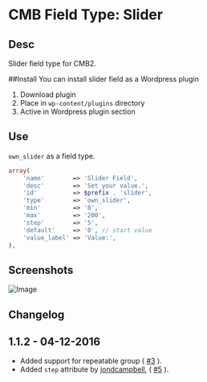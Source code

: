 # CMB Field Type: Slider

## Desc
Slider field type for CMB2.

##Install
You can install slider field as a Wordpress plugin

1. Download plugin
2. Place in `wp-content/plugins` directory
3. Active in Wordpress plugin section

## Use
`own_slider` as a field type.

```php
array(
	'name'        => 'Slider Field',
	'desc'        => 'Set your value.',
	'id'          => $prefix . 'slider',
	'type'        => 'own_slider',
	'min'         => '0',
	'max'         => '200',
	'step'        => '5',
	'default'     => '0', // start value
	'value_label' => 'Value:',
),
```
## Screenshots

![Image](screen-1.jpg?raw=true)

## Changelog

## 1.1.2 - 04-12-2016

* Added support for repeatable group ( [#3](https://github.com/mattkrupnik/cmb2-field-slider/issues/3) ).
* Added `step` attribute by [jondcampbell](https://github.com/jondcampbell), ( [#5](https://github.com/mattkrupnik/cmb2-field-slider/pull/5) ).
